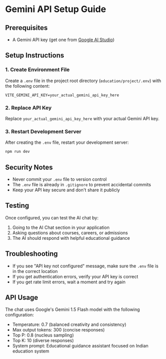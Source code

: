 # Gemini API Setup Guide

## Prerequisites
- A Gemini API key (get one from [Google AI Studio](https://aistudio.google.com/app/apikey))

## Setup Instructions

### 1. Create Environment File
Create a `.env` file in the project root directory (`education/project/.env`) with the following content:

```env
VITE_GEMINI_API_KEY=your_actual_gemini_api_key_here
```

### 2. Replace API Key
Replace `your_actual_gemini_api_key_here` with your actual Gemini API key.

### 3. Restart Development Server
After creating the `.env` file, restart your development server:

```bash
npm run dev
```

## Security Notes
- Never commit your `.env` file to version control
- The `.env` file is already in `.gitignore` to prevent accidental commits
- Keep your API key secure and don't share it publicly

## Testing
Once configured, you can test the AI chat by:
1. Going to the AI Chat section in your application
2. Asking questions about courses, careers, or admissions
3. The AI should respond with helpful educational guidance

## Troubleshooting
- If you see "API key not configured" message, make sure the `.env` file is in the correct location
- If you get authentication errors, verify your API key is correct
- If you get rate limit errors, wait a moment and try again

## API Usage
The chat uses Google's Gemini 1.5 Flash model with the following configuration:
- Temperature: 0.7 (balanced creativity and consistency)
- Max output tokens: 300 (concise responses)
- Top P: 0.8 (nucleus sampling)
- Top K: 10 (diverse responses)
- System prompt: Educational guidance assistant focused on Indian education system 